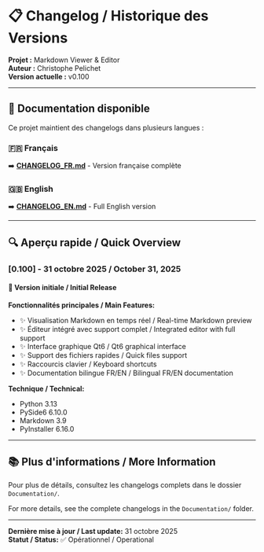 # 📋 Changelog / Historique des Versions

**Projet :** Markdown Viewer & Editor  
**Auteur :** Christophe Pelichet  
**Version actuelle :** v0.100

---

## 📖 Documentation disponible

Ce projet maintient des changelogs dans plusieurs langues :

### 🇫🇷 Français
➡️ **[CHANGELOG_FR.md](Documentation/CHANGELOG_FR.md)** - Version française complète

### 🇬🇧 English
➡️ **[CHANGELOG_EN.md](Documentation/CHANGELOG_EN.md)** - Full English version

---

## 🔍 Aperçu rapide / Quick Overview

### [0.100] - 31 octobre 2025 / October 31, 2025

#### 🎉 Version initiale / Initial Release

**Fonctionnalités principales / Main Features:**
- ✨ Visualisation Markdown en temps réel / Real-time Markdown preview
- ✨ Éditeur intégré avec support complet / Integrated editor with full support
- ✨ Interface graphique Qt6 / Qt6 graphical interface
- ✨ Support des fichiers rapides / Quick files support
- ✨ Raccourcis clavier / Keyboard shortcuts
- ✨ Documentation bilingue FR/EN / Bilingual FR/EN documentation

**Technique / Technical:**
- Python 3.13
- PySide6 6.10.0
- Markdown 3.9
- PyInstaller 6.16.0

---

## 📚 Plus d'informations / More Information

Pour plus de détails, consultez les changelogs complets dans le dossier `Documentation/`.

For more details, see the complete changelogs in the `Documentation/` folder.

---

**Dernière mise à jour / Last update:** 31 octobre 2025  
**Statut / Status:** ✅ Opérationnel / Operational
